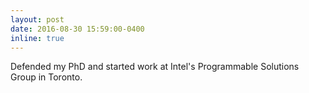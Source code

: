 ```yaml
---
layout: post
date: 2016-08-30 15:59:00-0400
inline: true
---
```


Defended my PhD and started work at Intel's Programmable Solutions Group in Toronto.
